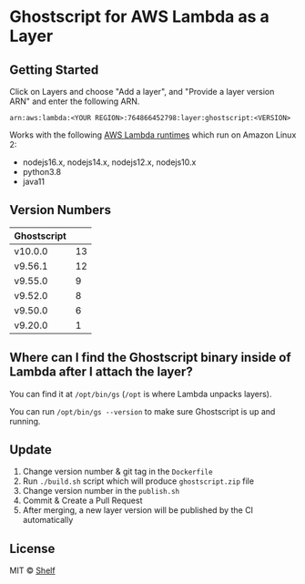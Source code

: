 # Ghostscript for AWS Lambda as a Layer

## Getting Started

Click on Layers and choose "Add a layer", and "Provide a layer version ARN" and enter the following ARN.

```
arn:aws:lambda:<YOUR REGION>:764866452798:layer:ghostscript:<VERSION>
```

Works with the following [AWS Lambda runtimes](https://docs.aws.amazon.com/lambda/latest/dg/lambda-runtimes.html) which
run on Amazon Linux 2:

- nodejs16.x, nodejs14.x, nodejs12.x, nodejs10.x
- python3.8
- java11

## Version Numbers

| Ghostscript | <VERSION> |
| ----------- |-----------|
| v10.0.0     | 13        |
| v9.56.1     | 12        |
| v9.55.0     | 9         |
| v9.52.0     | 8         |
| v9.50.0     | 6         |
| v9.20.0     | 1         |

## Where can I find the Ghostscript binary inside of Lambda after I attach the layer?

You can find it at `/opt/bin/gs` (`/opt` is where Lambda unpacks layers).

You can run `/opt/bin/gs --version` to make sure Ghostscript is up and running.

## Update

1. Change version number & git tag in the `Dockerfile`
2. Run `./build.sh` script which will produce `ghostscript.zip` file
3. Change version number in the `publish.sh`
4. Commit & Create a Pull Request
5. After merging, a new layer version will be published by the CI automatically

## License

MIT © [Shelf](https://shelf.io)
